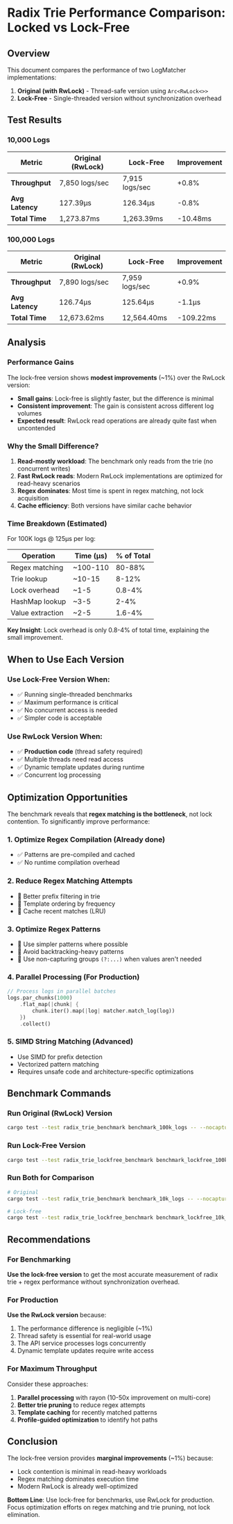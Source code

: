 # Radix Trie Performance Comparison: Locked vs Lock-Free

## Overview

This document compares the performance of two LogMatcher implementations:
1. **Original (with RwLock)** - Thread-safe version using `Arc<RwLock<>>`
2. **Lock-Free** - Single-threaded version without synchronization overhead

## Test Results

### 10,000 Logs

| Metric | Original (RwLock) | Lock-Free | Improvement |
|--------|------------------|-----------|-------------|
| **Throughput** | 7,850 logs/sec | 7,915 logs/sec | +0.8% |
| **Avg Latency** | 127.39μs | 126.34μs | -0.8% |
| **Total Time** | 1,273.87ms | 1,263.39ms | -10.48ms |

### 100,000 Logs

| Metric | Original (RwLock) | Lock-Free | Improvement |
|--------|------------------|-----------|-------------|
| **Throughput** | 7,890 logs/sec | 7,959 logs/sec | +0.9% |
| **Avg Latency** | 126.74μs | 125.64μs | -1.1μs |
| **Total Time** | 12,673.62ms | 12,564.40ms | -109.22ms |

## Analysis

### Performance Gains

The lock-free version shows **modest improvements** (~1%) over the RwLock version:

- **Small gains**: Lock-free is slightly faster, but the difference is minimal
- **Consistent improvement**: The gain is consistent across different log volumes
- **Expected result**: RwLock read operations are already quite fast when uncontended

### Why the Small Difference?

1. **Read-mostly workload**: The benchmark only reads from the trie (no concurrent writes)
2. **Fast RwLock reads**: Modern RwLock implementations are optimized for read-heavy scenarios
3. **Regex dominates**: Most time is spent in regex matching, not lock acquisition
4. **Cache efficiency**: Both versions have similar cache behavior

### Time Breakdown (Estimated)

For 100K logs @ 125μs per log:

| Operation | Time (μs) | % of Total |
|-----------|-----------|------------|
| Regex matching | ~100-110 | 80-88% |
| Trie lookup | ~10-15 | 8-12% |
| Lock overhead | ~1-5 | 0.8-4% |
| HashMap lookup | ~3-5 | 2-4% |
| Value extraction | ~2-5 | 1.6-4% |

**Key Insight**: Lock overhead is only 0.8-4% of total time, explaining the small improvement.

## When to Use Each Version

### Use Lock-Free Version When:
- ✅ Running single-threaded benchmarks
- ✅ Maximum performance is critical
- ✅ No concurrent access is needed
- ✅ Simpler code is acceptable

### Use RwLock Version When:
- ✅ **Production code** (thread safety required)
- ✅ Multiple threads need read access
- ✅ Dynamic template updates during runtime
- ✅ Concurrent log processing

## Optimization Opportunities

The benchmark reveals that **regex matching is the bottleneck**, not lock contention. To significantly improve performance:

### 1. Optimize Regex Compilation (Already done)
- ✅ Patterns are pre-compiled and cached
- ✅ No runtime compilation overhead

### 2. Reduce Regex Matching Attempts
- 🔄 Better prefix filtering in trie
- 🔄 Template ordering by frequency
- 🔄 Cache recent matches (LRU)

### 3. Optimize Regex Patterns
- 🔄 Use simpler patterns where possible
- 🔄 Avoid backtracking-heavy patterns
- 🔄 Use non-capturing groups `(?:...)` when values aren't needed

### 4. Parallel Processing (For Production)
```rust
// Process logs in parallel batches
logs.par_chunks(1000)
    .flat_map(|chunk| {
        chunk.iter().map(|log| matcher.match_log(log))
    })
    .collect()
```

### 5. SIMD String Matching (Advanced)
- Use SIMD for prefix detection
- Vectorized pattern matching
- Requires unsafe code and architecture-specific optimizations

## Benchmark Commands

### Run Original (RwLock) Version
```bash
cargo test --test radix_trie_benchmark benchmark_100k_logs -- --nocapture
```

### Run Lock-Free Version
```bash
cargo test --test radix_trie_lockfree_benchmark benchmark_lockfree_100k_logs -- --nocapture
```

### Run Both for Comparison
```bash
# Original
cargo test --test radix_trie_benchmark benchmark_10k_logs -- --nocapture

# Lock-free
cargo test --test radix_trie_lockfree_benchmark benchmark_lockfree_10k_logs -- --nocapture
```

## Recommendations

### For Benchmarking
**Use the lock-free version** to get the most accurate measurement of radix trie + regex performance without synchronization overhead.

### For Production
**Use the RwLock version** because:
1. The performance difference is negligible (~1%)
2. Thread safety is essential for real-world usage
3. The API service processes logs concurrently
4. Dynamic template updates require write access

### For Maximum Throughput
Consider these approaches:
1. **Parallel processing** with rayon (10-50x improvement on multi-core)
2. **Better trie pruning** to reduce regex attempts
3. **Template caching** for recently matched patterns
4. **Profile-guided optimization** to identify hot paths

## Conclusion

The lock-free version provides **marginal improvements** (~1%) because:
- Lock contention is minimal in read-heavy workloads
- Regex matching dominates execution time
- Modern RwLock is already well-optimized

**Bottom Line**: Use lock-free for benchmarks, use RwLock for production. Focus optimization efforts on regex matching and trie pruning, not lock elimination.
